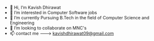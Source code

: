 - 👋 Hi, I’m Kavish Dhirawat
- 👀 I’m interested in Computer Software jobs
- 🌱 I’m currently Pursuing B.Tech in the field of Computer Science and Engineering
- 💞️ I’m looking to collaborate on MNC's
- 📫 contact me ---> kavishdhirawat09@gmail.com
<!---
Kavishjain09/Kavishjain09 is a ✨ special ✨ repository because its `README.md` (this file) appears on your GitHub profile.
You can click the Preview link to take a look at your changes.
--->
